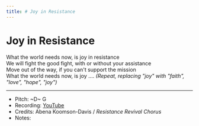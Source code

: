 ```yaml
---
title: # Joy in Resistance
---
```



# Joy in Resistance

What the world needs now, is joy in resistance  
We will fight the good fight, with or without your assistance  
Move out of the way, if you can't support the mission  
What the world needs now, is joy ....
_(Repeat, replacing "joy" with "faith", "love", "hope", "joy")_ 

---
* Pitch: ~D~ G
* Recording: [YouTube](https://www.youtube.com/watch?v=qAIKKBRkK24)
* Credits: Abena Koomson-Davis / _Resistance Revival Chorus_
* Notes: 
